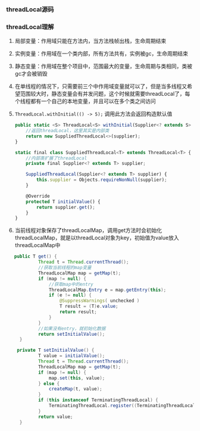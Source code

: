 ### threadLocal源码

### threadLocal理解

1. 局部变量：作用域只能在方法内，当方法栈帧出栈，生命周期结束
2. 实例变量：作用域在一个类内部，所有方法共有，实例被gc，生命周期结束
3. 静态变量：作用域在整个项目中，范围最大的变量，生命周期与类相同，类被gc才会被销毁
4. 在单线程的情况下，只需要前三个中作用域变量就可以了，但是当多线程又希望范围较大时，静态变量会有并发问题，这个时候就需要threadLocal了，每个线程都有一个自己的本地变量，并且可以在多个类之间访问
5. `ThreadLocal.withInitial(() -> 5);` 调用此方法会返回构造默认值 
    
    ```jsx
    public static <S> ThreadLocal<S> withInitial(Supplier<? extends S> supplier) {
        //返回threadLocal，这里其实是内部类
        return new SuppliedThreadLocal<>(supplier);
    }
    
    static final class SuppliedThreadLocal<T> extends ThreadLocal<T> {
        //内部类扩展了threadLocal
        private final Supplier<? extends T> supplier;
    
        SuppliedThreadLocal(Supplier<? extends T> supplier) {
            this.supplier = Objects.requireNonNull(supplier);
        }
    
        @Override
        protected T initialValue() {
            return supplier.get();
        }
    }
    ```
    
6. 当前线程对象保存了threadLocalMap，调用get方法时会初始化threadLocalMap，就是以threadLocal对象为key，初始值为value放入threadLocalMap中

```java
   public T get() {
            Thread t = Thread.currentThread();
            //获取当前线程的map变量
            ThreadLocalMap map = getMap(t);
            if (map != null) {
                //获取map中的entry
                ThreadLocalMap.Entry e = map.getEntry(this);
                if (e != null) {
                    @SuppressWarnings( unchecked )
                    T result = (T)e.value;
                    return result;
                }
            }
            //如果没有entry，就初始化数据
            return setInitialValue();
     }

    private T setInitialValue() {
            T value = initialValue();
            Thread t = Thread.currentThread();
            ThreadLocalMap map = getMap(t);
            if (map != null) {
                map.set(this, value);
            } else {
                createMap(t, value);
            }
            if (this instanceof TerminatingThreadLocal) {
                TerminatingThreadLocal.register((TerminatingThreadLocal<?>) this);
            }
            return value;
     }
```
 


